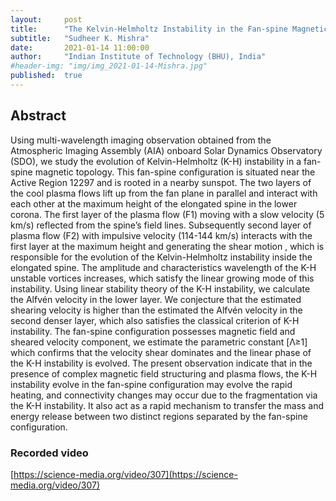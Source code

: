 ```yaml
---
layout:     post
title:      "The Kelvin-Helmholtz Instability in the Fan-spine Magnetic Topology in the Solar Corona"
subtitle:   "Sudheer K. Mishra"
date:       2021-01-14 11:00:00
author:     "Indian Institute of Technology (BHU), India"
#header-img: "img/img_2021-01-14-Mishra.jpg"
published:  true
---
```


## Abstract
Using multi-wavelength imaging observation obtained from the Atmospheric Imaging Assembly (AIA) onboard Solar Dynamics Observatory (SDO), we study the evolution of Kelvin-Helmholtz (K-H) instability in a fan-spine magnetic topology. This fan-spine configuration is situated near the Active Region 12297 and is rooted in a nearby sunspot. The two layers of the cool plasma flows lift up from the fan plane in parallel and interact with each other at the maximum height of the elongated spine in the lower corona. The first layer of the plasma flow (F1) moving with a slow velocity (5 km/s) reflected from the spine’s field lines. Subsequently second layer of plasma flow (F2) with impulsive velocity (114-144 km/s) interacts with the first layer at the maximum height and generating the shear motion , which is responsible for the evolution of the Kelvin-Helmholtz instability inside the elongated spine.  The amplitude and characteristics wavelength of the K-H unstable vortices increases, which satisfy the linear growing mode of this instability. Using linear stability theory of the K-H instability,    we calculate the Alfvén velocity in the lower layer. We conjecture that the estimated shearing velocity is higher than the estimated the Alfvén velocity in the second denser layer, which also satisfies the classical criterion of K-H instability. The fan-spine configuration possesses magnetic field and sheared velocity component, we estimate the parametric constant [Λ≥1] which confirms that the velocity shear dominates and the linear phase of the K-H instability is evolved. The present observation indicate that in the presence of complex magnetic field structuring and plasma flows, the K-H instability evolve in the fan-spine configuration may evolve the rapid heating, and connectivity changes may occur due to the fragmentation via the K-H instability. It also act as a rapid mechanism to transfer the mass and energy release between two distinct regions separated by the fan-spine configuration.

### Recorded video

[https://science-media.org/video/307](https://science-media.org/video/307)

